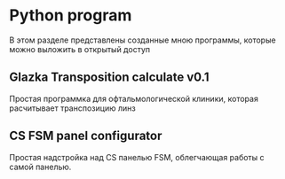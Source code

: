 # Python program

В этом разделе представлены созданные мною программы, которые можно выложить в открытый доступ

## Glazka Transposition calculate v0.1
Простая программка для офтальмологической клиники, которая расчитывает транспозицию линз

## CS FSM panel configurator
Простая надстройка над CS панелью FSM, облегчающая работы с самой панелью.
